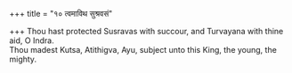 +++
title = "१० त्वमाविथ सुश्रवसं"

+++
Thou hast protected Susravas with succour, and Turvayana with thine aid, O Indra.  
     Thou madest Kutsa, Atithigva, Ayu, subject unto this King, the young, the mighty.